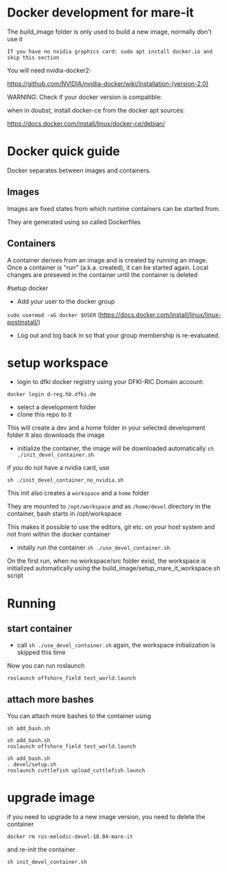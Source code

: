 # Docker development for mare-it

The build_image folder is only used to build a new image, normally don't use it

`If you have no nvidia graphics card: sudo apt install docker.io and skip this section`

You will need nvidia-docker2: 

https://github.com/NVIDIA/nvidia-docker/wiki/Installation-(version-2.0)

WARNING: Check if your docker version is compatible:

when in doubst, install docker-ce from the docker apt sources:

https://docs.docker.com/install/linux/docker-ce/debian/



# Docker quick guide

Docker separates between images and containers.

## Images

Images are fixed states from which runtime containers can be started from.

They are generated using so called Dockerfiles

## Containers

A container derives from an image and is created by running an image.
Once a container is "run" (a.k.a. created), it can be started again.
Local changes are preseved in the container until the container is deleted

#setup docker

* Add your user to the docker group

`sudo usermod -aG docker $USER` (https://docs.docker.com/install/linux/linux-postinstall/)

* Log out and log back in so that your group membership is re-evaluated.


# setup workspace

* login to dfki docker registry using your DFKI-RIC Domain account:

```docker login d-reg.hb.dfki.de```

* select a development folder 
* clone this repo to it

This will create a dev and a home folder in your selected development folder
It also downloads the image

* initialize the container, the image will be downloaded automatically
```sh ./init_devel_container.sh```

if you do not have a nvidia card, use 

```sh ./init_devel_container_no_nvidia.sh```

This init also creates a `workspace` and a `home` folder

They are mounted to `/opt/workspace` and as `/home/devel` directory in the container, bash starts in /opt/workspace

This makes it possible to use the editors, git etc. on your host system and not from within the docker container

* initally run the container
```sh ./use_devel_container.sh```

On the first run, when no workspace/src folder exist, the workspace is initialized automatically using the build_image/setup_mare_it_workspace.sh script

# Running 

## start container

* call ```sh ./use_devel_container.sh``` again, the workspace initialization is skipped this time

Now you can run roslaunch 

`roslaunch offshore_field test_world.launch`


## attach more bashes 

You can attach more bashes to the container using

```sh add_bash.sh```

```
sh add_bash.sh
roslaunch offshore_field test_world.launch
```

```
sh add_bash.sh
. devel/setup.sh 
roslaunch cuttlefish upload_cuttlefish.launch
```


# upgrade image

if you need to upgrade to a new image version, you need to delete the container

`docker rm ros-melodic-devel-18.04-mare-it`

and re-init the container

```sh init_devel_container.sh```






